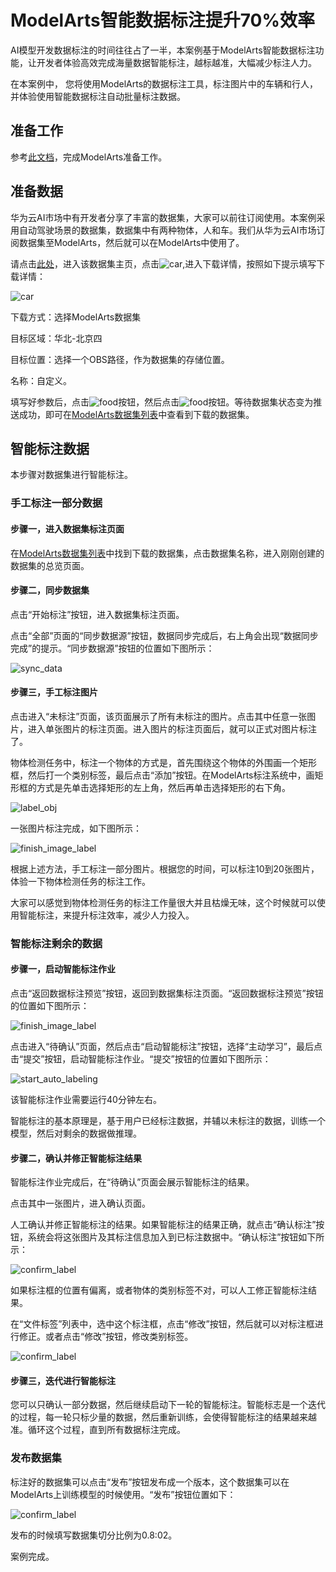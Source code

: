 # ModelArts智能数据标注提升70%效率

AI模型开发数据标注的时间往往占了一半，本案例基于ModelArts智能数据标注功能，让开发者体验高效完成海量数据智能标注，越标越准，大幅减少标注人力。

在本案例中， 您将使用ModelArts的数据标注工具，标注图片中的车辆和行人，并体验使用智能数据标注自动批量标注数据。

## 准备工作

参考[此文档](https://github.com/huaweicloud/ModelArts-Lab/blob/master/docs/ModelArts准备工作/准备工作简易版.md)，完成ModelArts准备工作。

## 准备数据

华为云AI市场中有开发者分享了丰富的数据集，大家可以前往订阅使用。本案例采用自动驾驶场景的数据集，数据集中有两种物体，人和车。我们从华为云AI市场订阅数据集至ModelArts，然后就可以在ModelArts中使用了。

请点击[此处](https://marketplace.huaweicloud.com/markets/aihub/datasets/detail/?content_id=39df6b73-c36c-458f-9b50-4b8b559b1d03)，进入该数据集主页，点击![car](./img/下载按钮.png),进入下载详情，按照如下提示填写下载详情：

![car](./img/数据下载详情.png)

下载方式：选择ModelArts数据集

目标区域：华北-北京四

目标位置：选择一个OBS路径，作为数据集的存储位置。

名称：自定义。

填写好参数后，点击![food](./img/下一步.png)按钮，然后点击![food](./img/确定.png)按钮。等待数据集状态变为推送成功，即可在[ModelArts数据集列表](https://console.huaweicloud.com/modelarts/?region=cn-north-4#/dataset)中查看到下载的数据集。

## 智能标注数据

本步骤对数据集进行智能标注。

### 手工标注一部分数据

#### 步骤一，进入数据集标注页面

在[ModelArts数据集列表](https://console.huaweicloud.com/modelarts/?region=cn-north-4#/dataset)中找到下载的数据集，点击数据集名称，进入刚刚创建的数据集的总览页面。

#### 步骤二，同步数据集

点击“开始标注”按钮，进入数据集标注页面。

点击“全部”页面的“同步数据源”按钮，数据同步完成后，右上角会出现“数据同步完成”的提示。“同步数据源”按钮的位置如下图所示：

![sync_data](./img/sync_data.png)

#### 步骤三，手工标注图片

点击进入“未标注”页面，该页面展示了所有未标注的图片。点击其中任意一张图片，进入单张图片的标注页面。进入图片的标注页面后，就可以正式对图片标注了。

物体检测任务中，标注一个物体的方式是，首先围绕这个物体的外围画一个矩形框，然后打一个类别标签，最后点击“添加”按钮。在ModelArts标注系统中，画矩形框的方式是先单击选择矩形的左上角，然后再单击选择矩形的右下角。

![label_obj](./img/label_obj.png)

一张图片标注完成，如下图所示：

![finish_image_label](./img/finish_image_label.png)

根据上述方法，手工标注一部分图片。根据您的时间，可以标注10到20张图片，体验一下物体检测任务的标注工作。

大家可以感觉到物体检测任务的标注工作量很大并且枯燥无味，这个时候就可以使用智能标注，来提升标注效率，减少人力投入。

### 智能标注剩余的数据

#### 步骤一，启动智能标注作业

点击“返回数据标注预览”按钮，返回到数据集标注页面。“返回数据标注预览”按钮的位置如下图所示：

![finish_image_label](./img/return_dataset_label.png)

点击进入“待确认”页面，然后点击“启动智能标注”按钮，选择“主动学习”，最后点击“提交”按钮，启动智能标注作业。“提交”按钮的位置如下图所示：

![start_auto_labeling](./img/start_auto_labeling.png)

该智能标注作业需要运行40分钟左右。

智能标注的基本原理是，基于用户已经标注数据，并辅以未标注的数据，训练一个模型，然后对剩余的数据做推理。

#### 步骤二，确认并修正智能标注结果

智能标注作业完成后，在“待确认”页面会展示智能标注的结果。

点击其中一张图片，进入确认页面。

人工确认并修正智能标注的结果。如果智能标注的结果正确，就点击“确认标注”按钮，系统会将这张图片及其标注信息加入到已标注数据中。“确认标注”按钮如下所示：

![confirm_label](./img/right_label.png)

如果标注框的位置有偏离，或者物体的类别标签不对，可以人工修正智能标注结果。

在“文件标签”列表中，选中这个标注框，点击“修改”按钮，然后就可以对标注框进行修正。或者点击“修改”按钮，修改类别标签。

![confirm_label](./img/correct_label.png)

#### 步骤三，迭代进行智能标注

您可以只确认一部分数据，然后继续启动下一轮的智能标注。智能标志是一个迭代的过程，每一轮只标少量的数据，然后重新训练，会使得智能标注的结果越来越准。循环这个过程，直到所有数据标注完成。

### 发布数据集

标注好的数据集可以点击“发布”按钮发布成一个版本，这个数据集可以在ModelArts上训练模型的时候使用。“发布”按钮位置如下：

![confirm_label](./img/release.png)

发布的时候填写数据集切分比例为0.8:02。

案例完成。



